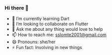 ### Hi there 👋
- 🌱 I’m currently learning Dart
- 👯 I’m looking to collaborate on Flutter
- 💬 Ask me about any thing would love to help
- 📫 How to reach me: sslomte2001@gmail.com
- 😄 Pronouns: she/her
- ⚡ Fun fact: Involving in new things

